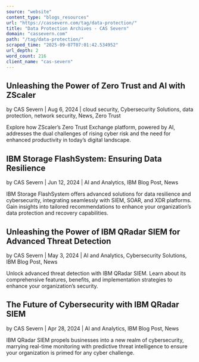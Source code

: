 ```yaml
---
source: "website"
content_type: "blogs_resources"
url: "https://cassevern.com/tag/data-protection/"
title: "Data Protection Archives - CAS Severn"
domain: "cassevern.com"
path: "/tag/data-protection/"
scraped_time: "2025-09-07T07:01:42.534952"
url_depth: 2
word_count: 216
client_name: "cas-severn"
---
```


## Unleashing the Power of Zero Trust and AI with ZScaler

by CAS Severn | Aug 6, 2024 | cloud security, Cybersecurity Solutions, data protection, network security, News, Zero Trust

Explore how ZScaler’s Zero Trust Exchange platform, powered by AI, addresses the dual challenges of rising cyber risk and the need for enhanced productivity in today’s digital landscape.

## IBM Storage FlashSystem: Ensuring Data Resilience

by CAS Severn | Jun 12, 2024 | AI and Analytics, IBM Blog Post, News

IBM Storage FlashSystem offers advanced solutions for data resilience and cybersecurity, integrating seamlessly with SIEM, SOAR, and XDR platforms. Gain insights into tailored recommendations to enhance your organization’s data protection and recovery capabilities.

## Unleashing the Power of IBM QRadar SIEM for Advanced Threat Detection

by CAS Severn | May 3, 2024 | AI and Analytics, Cybersecurity Solutions, IBM Blog Post, News

Unlock advanced threat detection with IBM QRadar SIEM. Learn about its comprehensive features, benefits, and implementation strategies to enhance your organization’s security.

## The Future of Cybersecurity with IBM QRadar SIEM

by CAS Severn | Apr 28, 2024 | AI and Analytics, IBM Blog Post, News

IBM QRadar SIEM propels businesses into a new realm of cybersecurity, marrying real-time monitoring with predictive threat intelligence to ensure your organization is primed for any cyber challenge.